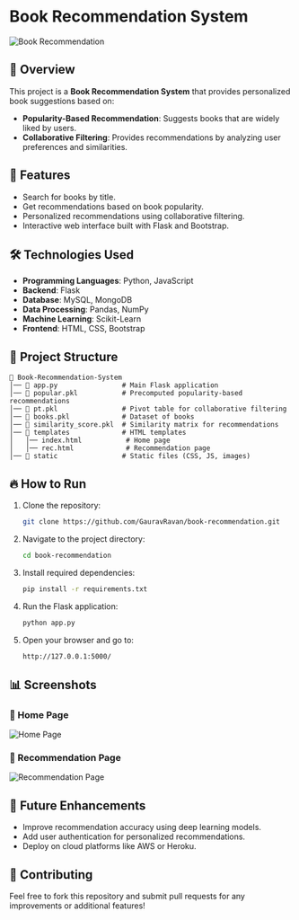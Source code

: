# Book Recommendation System
![Book Recommendation](https://raw.githubusercontent.com/GauravRavan/book-recommendation/assets/e7e401f3-510f-4f8e-9c47-52b227a5999f)

## 📌 Overview
This project is a **Book Recommendation System** that provides personalized book suggestions based on:
- **Popularity-Based Recommendation**: Suggests books that are widely liked by users.
- **Collaborative Filtering**: Provides recommendations by analyzing user preferences and similarities.

## 🚀 Features
- Search for books by title.
- Get recommendations based on book popularity.
- Personalized recommendations using collaborative filtering.
- Interactive web interface built with Flask and Bootstrap.

## 🛠️ Technologies Used
- **Programming Languages**: Python, JavaScript
- **Backend**: Flask
- **Database**: MySQL, MongoDB
- **Data Processing**: Pandas, NumPy
- **Machine Learning**: Scikit-Learn
- **Frontend**: HTML, CSS, Bootstrap

## 📂 Project Structure
```
📁 Book-Recommendation-System
│── 📄 app.py                # Main Flask application
│── 📄 popular.pkl           # Precomputed popularity-based recommendations
│── 📄 pt.pkl                # Pivot table for collaborative filtering
│── 📄 books.pkl             # Dataset of books
│── 📄 similarity_score.pkl  # Similarity matrix for recommendations
│── 📂 templates             # HTML templates
│   │── index.html           # Home page
│   │── rec.html             # Recommendation page
│── 📂 static                # Static files (CSS, JS, images)
```

## 🔥 How to Run
1. Clone the repository:
   ```sh
   git clone https://github.com/GauravRavan/book-recommendation.git
   ```
2. Navigate to the project directory:
   ```sh
   cd book-recommendation
   ```
3. Install required dependencies:
   ```sh
   pip install -r requirements.txt
   ```
4. Run the Flask application:
   ```sh
   python app.py
   ```
5. Open your browser and go to:
   ```
   http://127.0.0.1:5000/
   ```

## 📊 Screenshots
### 🔹 Home Page
![Home Page](https://raw.githubusercontent.com/user-attachments/assets/e7e401f3-510f-4f8e-9c47-52b227a5999f)

### 🔹 Recommendation Page
![Recommendation Page](https://raw.githubusercontent.com/user-attachments/assets/9a8c7500-fe34-4b2a-bbf9-9261b994d16f)

## 📌 Future Enhancements
- Improve recommendation accuracy using deep learning models.
- Add user authentication for personalized recommendations.
- Deploy on cloud platforms like AWS or Heroku.

## 🤝 Contributing
Feel free to fork this repository and submit pull requests for any improvements or additional features!
